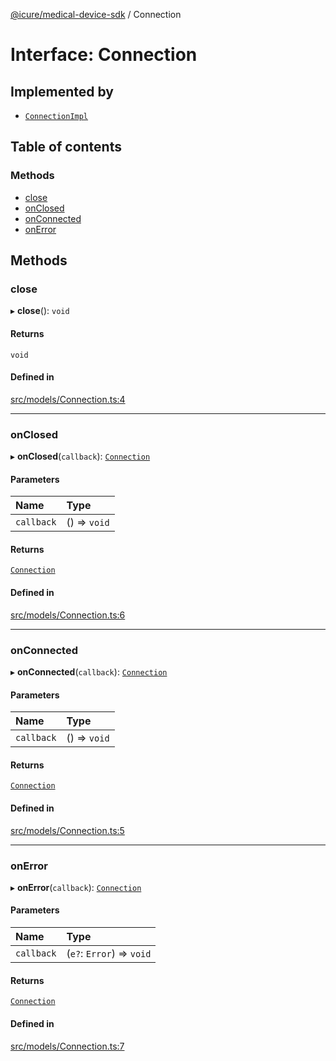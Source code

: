 [@icure/medical-device-sdk](../modules.md) / Connection

# Interface: Connection

## Implemented by

- [`ConnectionImpl`](../classes/ConnectionImpl.md)

## Table of contents

### Methods

- [close](Connection.md#close)
- [onClosed](Connection.md#onclosed)
- [onConnected](Connection.md#onconnected)
- [onError](Connection.md#onerror)

## Methods

### close

▸ **close**(): `void`

#### Returns

`void`

#### Defined in

[src/models/Connection.ts:4](https://github.com/icure/icure-medical-device-js-sdk/blob/6492840/src/models/Connection.ts#L4)

___

### onClosed

▸ **onClosed**(`callback`): [`Connection`](Connection.md)

#### Parameters

| Name | Type |
| :------ | :------ |
| `callback` | () => `void` |

#### Returns

[`Connection`](Connection.md)

#### Defined in

[src/models/Connection.ts:6](https://github.com/icure/icure-medical-device-js-sdk/blob/6492840/src/models/Connection.ts#L6)

___

### onConnected

▸ **onConnected**(`callback`): [`Connection`](Connection.md)

#### Parameters

| Name | Type |
| :------ | :------ |
| `callback` | () => `void` |

#### Returns

[`Connection`](Connection.md)

#### Defined in

[src/models/Connection.ts:5](https://github.com/icure/icure-medical-device-js-sdk/blob/6492840/src/models/Connection.ts#L5)

___

### onError

▸ **onError**(`callback`): [`Connection`](Connection.md)

#### Parameters

| Name | Type |
| :------ | :------ |
| `callback` | (`e?`: `Error`) => `void` |

#### Returns

[`Connection`](Connection.md)

#### Defined in

[src/models/Connection.ts:7](https://github.com/icure/icure-medical-device-js-sdk/blob/6492840/src/models/Connection.ts#L7)

